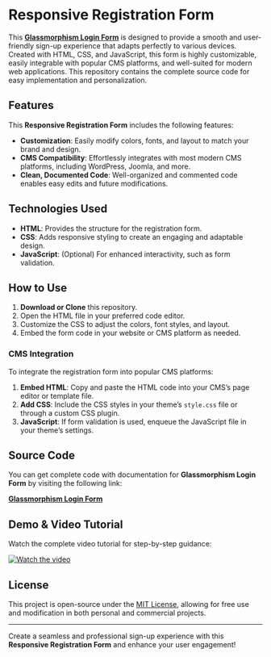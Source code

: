 # Responsive Registration Form

This **<a href="https://jvcodes.com/responsive-registration-form-in-html-and-css/">Glassmorphism Login Form</a>** is designed to provide a smooth and user-friendly sign-up experience that adapts perfectly to various devices. Created with HTML, CSS, and JavaScript, this form is highly customizable, easily integrable with popular CMS platforms, and well-suited for modern web applications. This repository contains the complete source code for easy implementation and personalization.

## Features

This **Responsive Registration Form** includes the following features:

- **Customization**: Easily modify colors, fonts, and layout to match your brand and design.
- **CMS Compatibility**: Effortlessly integrates with most modern CMS platforms, including WordPress, Joomla, and more.
- **Clean, Documented Code**: Well-organized and commented code enables easy edits and future modifications.

## Technologies Used

- **HTML**: Provides the structure for the registration form.
- **CSS**: Adds responsive styling to create an engaging and adaptable design.
- **JavaScript**: (Optional) For enhanced interactivity, such as form validation.

## How to Use

1. **Download or Clone** this repository.
2. Open the HTML file in your preferred code editor.
3. Customize the CSS to adjust the colors, font styles, and layout.
4. Embed the form code in your website or CMS platform as needed.

### CMS Integration

To integrate the registration form into popular CMS platforms:

1. **Embed HTML**: Copy and paste the HTML code into your CMS’s page editor or template file.
2. **Add CSS**: Include the CSS styles in your theme’s `style.css` file or through a custom CSS plugin.
3. **JavaScript**: If form validation is used, enqueue the JavaScript file in your theme’s settings.

## Source Code

You can get complete code with documentation for **Glassmorphism Login Form** by visiting the following link:

**<a href="https://jvcodes.com/responsive-registration-form-in-html-and-css/">Glassmorphism Login Form</a>**

## Demo & Video Tutorial

Watch the complete video tutorial for step-by-step guidance:

[![Watch the video](https://img.youtube.com/vi/eGHOtEQqXeY/0.jpg)](https://www.youtube.com/watch?v=eGHOtEQqXeY)

## License

This project is open-source under the [MIT License](LICENSE), allowing for free use and modification in both personal and commercial projects.

---

Create a seamless and professional sign-up experience with this **Responsive Registration Form** and enhance your user engagement!
